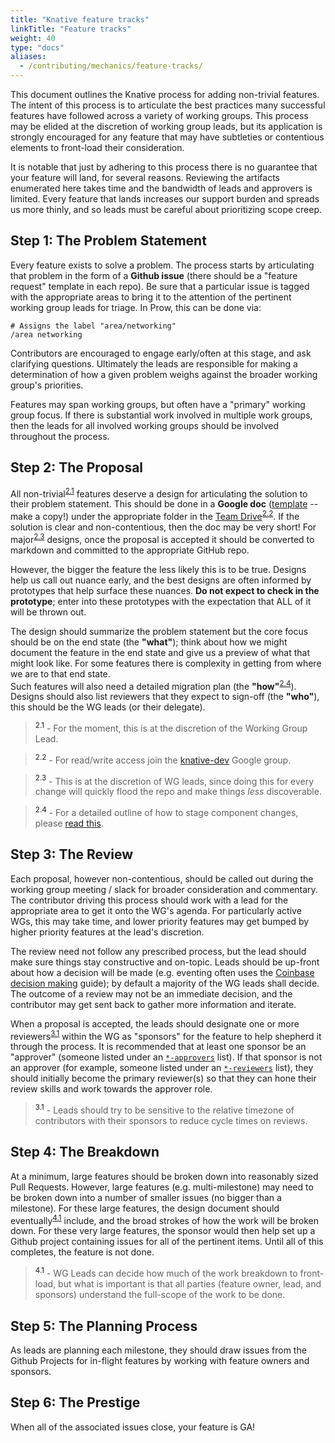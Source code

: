 ```yaml
---
title: "Knative feature tracks"
linkTitle: "Feature tracks"
weight: 40
type: "docs"
aliases:
  - /contributing/mechanics/feature-tracks/
---
```


This document outlines the Knative process for adding non-trivial features. The
intent of this process is to articulate the best practices many successful
features have followed across a variety of working groups. This process may be
elided at the discretion of working group leads, but its application is strongly
encouraged for any feature that may have subtleties or contentious elements to
front-load their consideration.

It is notable that just by adhering to this process there is no guarantee that
your feature will land, for several reasons. Reviewing the artifacts enumerated
here takes time and the bandwidth of leads and approvers is limited. Every
feature that lands increases our support burden and spreads us more thinly, and
so leads must be careful about prioritizing scope creep.

## Step 1: The Problem Statement

Every feature exists to solve a problem. The process starts by articulating that
problem in the form of a **Github issue** (there should be a "feature request"
template in each repo). Be sure that a particular issue is tagged with the
appropriate areas to bring it to the attention of the pertinent working group
leads for triage. In Prow, this can be done via:

```
# Assigns the label "area/networking"
/area networking
```

Contributors are encouraged to engage early/often at this stage, and ask
clarifying questions. Ultimately the leads are responsible for making a
determination of how a given problem weighs against the broader working group's
priorities.

Features may span working groups, but often have a "primary" working group
focus. If there is substantial work involved in multiple work groups, then the
leads for all involved working groups should be involved throughout the process.

## Step 2: The Proposal

All non-trivial<sup>[2.1](#2.1)</sup> features deserve a design for articulating
the solution to their problem statement. This should be done in a **Google doc**
([template](https://docs.google.com/document/d/1FvezfvBghevCRoZUmN3SoTVtm6f_u_r5f94MEa4jNIA/edit)
-- make a copy!) under the appropriate folder in the
[Team Drive](https://drive.google.com/drive/folders/0AM-QGZJ-HUA8Uk9PVA)<sup>[2.2](#2.2)</sup>.
If the solution is clear and non-contentious, then the doc may be very short!
For major<sup>[2.3](#2.3)</sup> designs, once the proposal is accepted it should
be converted to markdown and committed to the appropriate GitHub repo.

However, the bigger the feature the less likely this is to be true. Designs help
us call out nuance early, and the best designs are often informed by prototypes
that help surface these nuances. **Do not expect to check in the prototype**;
enter into these prototypes with the expectation that ALL of it will be thrown
out.

The design should summarize the problem statement but the core focus should be
on the end state (the **"what"**); think about how we might document the feature
in the end state and give us a preview of what that might look like. For some
features there is complexity in getting from where we are to that end state.  
Such features will also need a detailed migration plan (the
**"how"**<sup>[2.4](#2.4)</sup>). Designs should also list reviewers that they
expect to sign-off (the **"who"**), this should be the WG leads (or their
delegate).

> <a name="2.1"><sup>2.1</sup></a> - For the moment, this is at the discretion
> of the Working Group Lead.

> <a name="2.2"><sup>2.2</sup></a> - For read/write access join the
> [knative-dev](https://groups.google.com/forum/#!forum/knative-dev) Google
> group.

> <a name="2.3"><sup>2.3</sup></a> - This is at the discretion of WG leads,
> since doing this for every change will quickly flood the repo and make things
> _less_ discoverable.

> <a name="2.4"><sup>2.4</sup></a> - For a detailed outline of how to stage
> component changes, please
> [read this](https://github.com/knative/serving/issues/2639).

## Step 3: The Review

Each proposal, however non-contentious, should be called out during the working
group meeting / slack for broader consideration and commentary. The contributor
driving this process should work with a lead for the appropriate area to get it
onto the WG's agenda. For particularly active WGs, this may take time, and lower
priority features may get bumped by higher priority features at the lead's
discretion.

The review need not follow any prescribed process, but the lead should make sure
things stay constructive and on-topic. Leads should be up-front about how a
decision will be made (e.g. eventing often uses the
[Coinbase decision making](https://medium.com/@barmstrong/how-we-make-decisions-at-coinbase-cd6c630322e9)
guide); by default a majority of the WG leads shall decide. The outcome of a
review may not be an immediate decision, and the contributor may get sent back
to gather more information and iterate.

When a proposal is accepted, the leads should designate one or more
reviewers<sup>[3.1](#3.1)</sup> within the WG as "sponsors" for the feature to
help shepherd it through the process. It is recommended that at least one
sponsor be an "approver" (someone listed under an
[`*-approvers`](https://github.com/knative/serving/blob/main/OWNERS_ALIASES)
list). If that sponsor is not an approver (for example, someone listed under an
[`*-reviewers`](https://github.com/knative/serving/blob/main/OWNERS_ALIASES)
list), they should initially become the primary reviewer(s) so that they can
hone their review skills and work towards the approver role.

> <a name="3.1"><sup>3.1</sup></a> - Leads should try to be sensitive to the
> relative timezone of contributors with their sponsors to reduce cycle times on
> reviews.

## Step 4: The Breakdown

At a minimum, large features should be broken down into reasonably sized Pull
Requests. However, large features (e.g. multi-milestone) may need to be broken
down into a number of smaller issues (no bigger than a milestone). For these
large features, the design document should eventually<sup>[4.1](#4.1)</sup>
include, and the broad strokes of how the work will be broken down. For these
very large features, the sponsor would then help set up a Github project
containing issues for all of the pertinent items. Until all of this completes,
the feature is not done.

> <a name="4.1"><sup>4.1</sup></a> - WG Leads can decide how much of the work
> breakdown to front-load, but what is important is that all parties (feature
> owner, lead, and sponsors) understand the full-scope of the work to be done.

## Step 5: The Planning Process

As leads are planning each milestone, they should draw issues from the Github
Projects for in-flight features by working with feature owners and sponsors.

## Step 6: The Prestige

When all of the associated issues close, your feature is GA!
